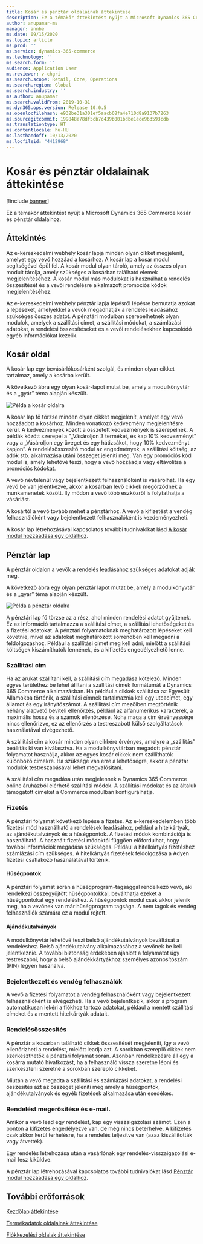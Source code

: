 ```yaml
---
title: Kosár és pénztár oldalainak áttekintése
description: Ez a témakör áttekintést nyújt a Microsoft Dynamics 365 Commerce kosár és pénztár oldalaihoz.
author: anupamar-ms
manager: annbe
ms.date: 09/15/2020
ms.topic: article
ms.prod: ''
ms.service: dynamics-365-commerce
ms.technology: ''
ms.search.form: ''
audience: Application User
ms.reviewer: v-chgri
ms.search.scope: Retail, Core, Operations
ms.search.region: Global
ms.search.industry: ''
ms.author: anupamar
ms.search.validFrom: 2019-10-31
ms.dyn365.ops.version: Release 10.0.5
ms.openlocfilehash: e932be31a301ef5aacb68fa4e710d8a9137b7263
ms.sourcegitcommit: 199848e78df5cb7c439b001bdbe1ece963593cdb
ms.translationtype: HT
ms.contentlocale: hu-HU
ms.lasthandoff: 10/13/2020
ms.locfileid: "4412968"
---
```

# <a name="cart-and-checkout-pages-overview"></a>Kosár és pénztár oldalainak áttekintése

[!include [banner](includes/banner.md)]

Ez a témakör áttekintést nyújt a Microsoft Dynamics 365 Commerce kosár és pénztár oldalaihoz.

## <a name="overview"></a>Áttekintés

Az e-kereskedelmi webhely kosár lapja minden olyan cikket megjelenít, amelyet egy vevő hozzáad a kosárhoz. A kosár lap a kosár modul segítségével épül fel. A kosár modul olyan tároló, amely az összes olyan modult tárolja, amely szükséges a kosárban található elemek megjelenítéséhez. A kosár modul más modulokat is használhat a rendelés összesítését és a vevői rendelésre alkalmazott promóciós kódok megjelenítéséhez.

Az e-kereskedelmi webhely pénztár lapja lépésről lépésre bemutatja azokat a lépéseket, amelyekkel a vevők megadhatják a rendelés leadásához szükséges összes adatot. A pénztári modulban szerepelhetnek olyan modulok, amelyek a szállítási címet, a szállítási módokat, a számlázási adatokat, a rendelési összesítéseket és a vevői rendelésekhez kapcsolódó egyéb információkat kezelik.

## <a name="cart-page"></a>Kosár oldal

A kosár lap egy bevásárlókosárként szolgál, és minden olyan cikket tartalmaz, amely a kosárba került.

A következő ábra egy olyan kosár-lapot mutat be, amely a modulkönyvtár és a „gyár” téma alapján készült.

![Példa a kosár oldalra](./media/cart2.PNG)

A kosár lap fő törzse minden olyan cikket megjelenít, amelyet egy vevő hozzáadott a kosárhoz. Minden vonatkozó kedvezmény megjelenítésre kerül. A kedvezmények között a összetett kedvezmények is szerepelnek. A példák között szerepel a "„Vásároljon 3 terméket, és kap 10% kedvezményt” vagy a „Vásároljon egy üveget és egy hátizsákot, hogy 10% kedvezményt kapjon”. A rendelésösszesítő modul az engedmények, a szállítási költség, az adók stb. alkalmazása utáni összeget jeleníti meg. Van egy promóciós kód modul is, amely lehetővé teszi, hogy a vevő hozzáadja vagy eltávolítsa a promóciós kódokat.

A vevő névtelenül vagy bejelentkezett felhasználóként is vásárolhat. Ha egy vevő be van jelentkezve, akkor a kosárban lévő cikkek megőrződnek a munkamenetek között. Ily módon a vevő több eszközről is folytathatja a vásárlást.

A kosártól a vevő tovább mehet a pénztárhoz. A vevő a kifizetést a vendég felhasználóként vagy bejelentkezett felhasználóként is kezdeményezheti.

A kosár lap létrehozásával kapcsolatos további tudnivalókat lásd [A kosár modul hozzáadása egy oldalhoz](add-cart-module.md).

## <a name="checkout-page"></a>Pénztár lap

A pénztár oldalon a vevők a rendelés leadásához szükséges adatokat adják meg.

A következő ábra egy olyan pénztár lapot mutat be, amely a modulkönyvtár és a „gyár” téma alapján készült.

![Példa a pénztár oldalra](./media/Checkout.PNG)

A pénztári lap fő törzse az a rész, ahol minden rendelési adatot gyűjtenek. Ez az információ tartalmazza a szállítási címet, a szállítási lehetőségeket és a fizetési adatokat. A pénztári folyamatoknak meghatározott lépéseket kell követnie, mivel az adatokat meghatározott sorrendben kell megadni a feldolgozáshoz. Például a szállítási címet meg kell adni, mielőtt a szállítási költségek kiszámíthatók lennének, és a kifizetés engedélyezhető lenne.

### <a name="shipping-address"></a>Szállítási cím

Ha az árukat szállítani kell, a szállítási cím megadása kötelező. Minden egyes területhez be lehet állítani a szállítási címek formátumát a Dynamics 365 Commerce alkalmazásban. Ha például a cikkek szállítása az Egyesült Államokba történik, a szállítási címnek tartalmaznia kell egy utcacímet, egy államot és egy irányítószámot. A szállítási cím mezőiben megtörténik néhány alapvető beviteli ellenőrzés, például az alfanumerikus karakterek, a maximális hossz és a számok ellenőrzése. Noha maga a cím érvényessége nincs ellenőrizve, ez az ellenőrzés a testreszabott külső szolgáltatások használatával elvégezhető.

A szállítási cím a kosár minden olyan cikkére érvényes, amelyre a „szállítás” beállítás ki van kiválasztva. Ha a modulkönyvtárban megadott pénztár folyamatot használja, akkor az egyes kosár cikkek nem szállíthatók különböző címekre. Ha szüksége van erre a lehetőségre, akkor a pénztár modulok testreszabásával lehet megvalósítani.

A szállítási cím megadása után megjelennek a Dynamics 365 Commerce online áruházból elérhető szállítási módok. A szállítási módokat és az általuk támogatott címeket a Commerce modulban konfigurálhatja.

### <a name="payment"></a>Fizetés

A pénztári folyamat következő lépése a fizetés. Az e-kereskedelemben több fizetési mód használható a rendelések leadásához, például a hitelkártyák, az ajándékutalványok és a hűségpontok. A fizetési módok kombinációja is használható. A használt fizetési módoktól függően előfordulhat, hogy további információk megadása szükséges. Például a hitelkártyás fizetéshez számlázási cím szükséges. A hitelkártyás fizetések feldolgozása a Adyen fizetési csatlakozó használatával történik.

#### <a name="loyalty-points"></a>Hűségpontok

A pénztári folyamat során a hűségprogram-tagsággal rendelkező vevő, aki rendelkezi összegyűjtött hűségpontokkal, beválthatja ezeket a hűségpontokat egy rendeléshez. A hűségpontok modul csak akkor jelenik meg, ha a vevőnek van már hűségprogram tagsága. A nem tagok és vendég felhasználók számára ez a modul rejtett.

#### <a name="gift-cards"></a>Ajándékutalványok

A modulkönyvtár lehetővé teszi belső ajándékutalványok beváltását a rendeléshez. Belső ajándékutalvány alkalmazásához a vevőnek be kell jelentkeznie. A további biztonság érdekében ajánlott a folyamatot úgy testreszabni, hogy a belső ajándékkártyákhoz személyes azonosítószám (PIN) legyen használva.

### <a name="signed-in-and-guest-users"></a>Bejelentkezett és vendég felhasználók

A vevő a fizetési folyamatot a vendég felhasználóként vagy bejelentkezett felhasználóként is elvégezheti. Ha a vevő bejelentkezik, akkor a program automatikusan lekéri a fiókhoz tartozó adatokat, például a mentett szállítási címeket és a mentett hitelkártyák adatait.

### <a name="order-summary"></a>Rendelésösszesítés

A pénztár a kosárban található cikkek összesítését megjeleníti, így a vevő ellenőrizheti a rendelést, mielőtt leadja azt. A sorokban szereplő cikkek nem szerkeszthetők a pénztári folyamat során. Azonban rendelkezésre áll egy a kosárra mutató hivatkozást, ha a felhasználó vissza szeretne lépni és szerkeszteni szeretné a sorokban szereplő cikkeket.

Miután a vevő megadta a szállítási és számlázási adatokat, a rendelési összesítés azt az összeget jeleníti meg amely a hűségpontok, ajándékutalványok és egyéb fizetések alkalmazása után esedékes.

### <a name="order-confirmation-and-email"></a>Rendelést megerősítése és e-mail.

Amikor a vevő lead egy rendelést, kap egy visszaigazolási számot. Ezen a ponton a kifizetés engedélyezve van, de még nincs beterhelve. A kifizetés csak akkor kerül terhelésre, ha a rendelés teljesítve van (azaz kiszállították vagy átvették).

Egy rendelés létrehozása után a vásárlónak egy rendelés-visszaigazolási e-mail lesz kiküldve.

A pénztár lap létrehozásával kapcsolatos további tudnivalókat lásd [Pénztár modul hozzáadása egy oldalhoz](add-checkout-module.md).

## <a name="additional-resources"></a>További erőforrások

[Kezdőlap áttekintése](quick-tour-home-page.md)

[Termékadatok oldalainak áttekintése](quick-tour-pdp.md)

[Fiókkezelési oldalak áttekintése](quick-tour-account-management.md)
